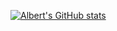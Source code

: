 [![Albert's GitHub stats](https://github-readme-stats.vercel.app/api?username=sr-albert)](https://github.com/anuraghazra/github-readme-stats)
